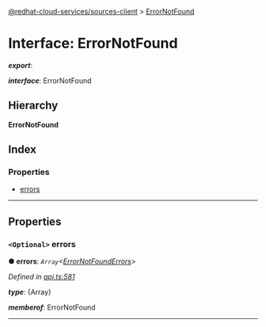 [@redhat-cloud-services/sources-client](../README.md) > [ErrorNotFound](../interfaces/errornotfound.md)

# Interface: ErrorNotFound

*__export__*: 

*__interface__*: ErrorNotFound

## Hierarchy

**ErrorNotFound**

## Index

### Properties

* [errors](errornotfound.md#errors)

---

## Properties

<a id="errors"></a>

### `<Optional>` errors

**● errors**: *`Array`<[ErrorNotFoundErrors](errornotfounderrors.md)>*

*Defined in [api.ts:581](https://github.com/RedHatInsights/javascript-clients/blob/master/packages/sources/api.ts#L581)*

*__type__*: {Array}

*__memberof__*: ErrorNotFound

___

